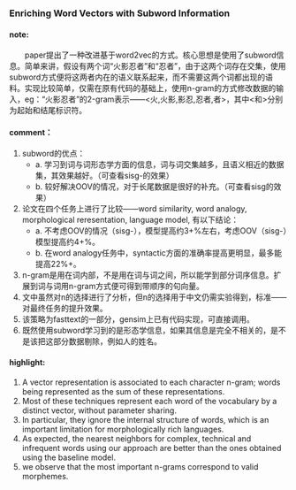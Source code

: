 ### Enriching Word Vectors with Subword Information

#### note:
&emsp;&emsp;paper提出了一种改进基于word2vec的方式。核心思想是使用了subword信息。简单来讲，假设有两个词“火影忍者”和“忍者”，由于这两个词存在交集，使用subword方式便将这两者内在的语义联系起来，而不需要这两个词都出现的语料。实现比较简单，仅需在原有代码的基础上，使用n-gram的方式修改数据的输入，eg：“火影忍者”的2-gram表示——<火,火影,影忍,忍者,者>，其中<和>分别为起始和结尾标识符。

#### comment：
  1. subword的优点：
      * a. 学习到词与词形态学方面的信息，词与词交集越多，且语义相近的数据集，其效果越好。（可查看sisg-的效果）
      * b. 较好解决OOV的情况，对于长尾数据是很好的补充。（可查看sisg的效果）
  2. 论文在四个任务上进行了比较——word similarity, word analogy, morphological reresentation, language model, 有以下结论：
      * a. 不考虑OOV的情况（sisg-），模型提高约3+%左右，考虑OOV（sisg-）模型提高约4+%。
      * b. 在word analogy任务中，syntactic方面的准确率提高更明显，最多能提高22%+。
  3. n-gram是用在词内部，不是用在词与词之间，所以能学到部分词序信息。扩展到词与词用n-gram方式便可得到带顺序的句向量。
  4. 文中虽然对n的选择进行了分析，但n的选择用于中文仍需实验得到，标准——对最终任务的提升效果。
  5. 该策略为fasttext的一部分，gensim上已有代码实现，可直接调用。
  6. 既然使用subword学习到的是形态学信息，如果其信息是完全不相关的，是不是该把这部分数据剔除，例如人的姓名。

#### highlight:
  1. A vector representation is associated to each character n-gram; words being represented as the sum of these representations.
  2. Most of these techniques represent each word of the vocabulary by a distinct vector, without parameter sharing.
  3. In particular, they ignore the internal structure of words, which is an important limitation for morphologically rich languages.
  4. As expected, the nearest neighbors for complex, technical and infrequent words using our approach are better than the ones obtained using the baseline model.
  5. we observe that the most important n-grams correspond to valid morphemes.

